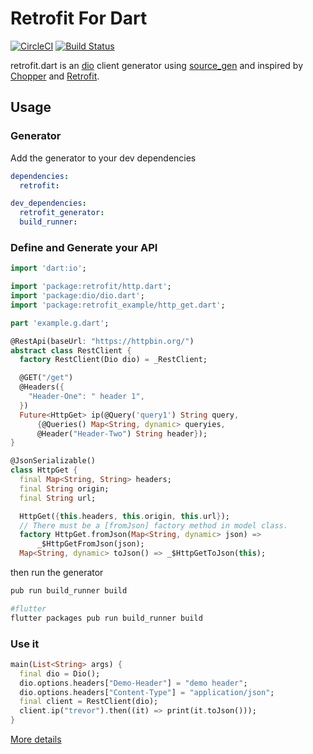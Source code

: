 # Retrofit For Dart

[![CircleCI](https://circleci.com/gh/trevorwang/retrofit.dart.svg?style=svg)](https://circleci.com/gh/trevorwang/retrofit.dart)
[![Build Status](https://travis-ci.org/trevorwang/retrofit.dart.svg?branch=master)](https://travis-ci.org/trevorwang/retrofit.dart)

retrofit.dart is an [dio](https://github.com/flutterchina/dio/) client generator using [source_gen](https://github.com/dart-lang/source_gen) and inspired by [Chopper](https://github.com/lejard-h/chopper) and [Retrofit](https://github.com/square/retrofit).

## Usage

### Generator

Add the generator to your dev dependencies

```yaml
dependencies:
  retrofit:

dev_dependencies:
  retrofit_generator:
  build_runner:
```

### Define and Generate your API

```dart
import 'dart:io';

import 'package:retrofit/http.dart';
import 'package:dio/dio.dart';
import 'package:retrofit_example/http_get.dart';

part 'example.g.dart';

@RestApi(baseUrl: "https://httpbin.org/")
abstract class RestClient {
  factory RestClient(Dio dio) = _RestClient;

  @GET("/get")
  @Headers({
    "Header-One": " header 1",
  })
  Future<HttpGet> ip(@Query('query1') String query,
      {@Queries() Map<String, dynamic> queryies,
      @Header("Header-Two") String header});
}

@JsonSerializable()
class HttpGet {
  final Map<String, String> headers;
  final String origin;
  final String url;

  HttpGet({this.headers, this.origin, this.url});
  // There must be a [fromJson] factory method in model class. 
  factory HttpGet.fromJson(Map<String, dynamic> json) =>
      _$HttpGetFromJson(json);
  Map<String, dynamic> toJson() => _$HttpGetToJson(this);
```

then run the generator

```sh
pub run build_runner build

#flutter
flutter packages pub run build_runner build
```

### Use it

```dart
main(List<String> args) {
  final dio = Dio();
  dio.options.headers["Demo-Header"] = "demo header";
  dio.options.headers["Content-Type"] = "application/json";
  final client = RestClient(dio);
  client.ip("trevor").then((it) => print(it.toJson()));
}
```

[More details](example/lib/example.dart)
